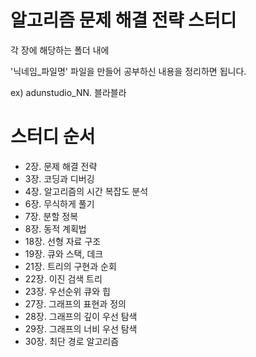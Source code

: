 # 알고리즘 문제 해결 전략 스터디

각 장에 해당하는 폴더 내에

'닉네임_파일명' 파일을 만들어 공부하신 내용을 정리하면 됩니다.

ex) adunstudio_NN. 블라블라



# 스터디 순서

 - 2장. 문제 해결 전략
 - 3장. 코딩과 디버깅
 - 4장. 알고리즘의 시간 복잡도 분석
 - 6장. 무식하게 풀기
 - 7장. 분할 정복
 - 8장. 동적 계획법
 - 18장. 선형 자료 구조
 - 19장. 큐와 스택, 데크
 - 21장. 트리의 구현과 순회
 - 22장. 이진 검색 트리
 - 23장. 우선순위 큐와 힙
 - 27장. 그래프의 표현과 정의
 - 28장. 그래프의 깊이 우선 탐색
 - 29장. 그래프의 너비 우선 탐색
 - 30장. 최단 경로 알고리즘

